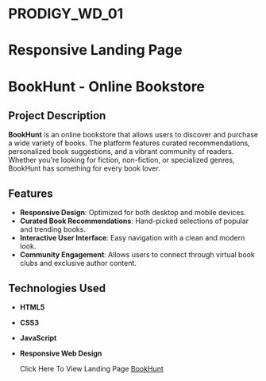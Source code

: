 # PRODIGY_WD_01
# Responsive Landing Page
# BookHunt - Online Bookstore

## Project Description

**BookHunt** is an online bookstore that allows users to discover and purchase a wide variety of books. The platform features curated recommendations, personalized book suggestions, and a vibrant community of readers. Whether you're looking for fiction, non-fiction, or specialized genres, BookHunt has something for every book lover.

## Features

- **Responsive Design**: Optimized for both desktop and mobile devices.
- **Curated Book Recommendations**: Hand-picked selections of popular and trending books.
- **Interactive User Interface**: Easy navigation with a clean and modern look.
- **Community Engagement**: Allows users to connect through virtual book clubs and exclusive author content.

## Technologies Used

- **HTML5**
- **CSS3**
- **JavaScript**
- **Responsive Web Design**

  Click Here To View Landing Page <a href="https://sarubala-msbala4455.github.io/PRODIGY_WD_01/">BookHunt</a>

